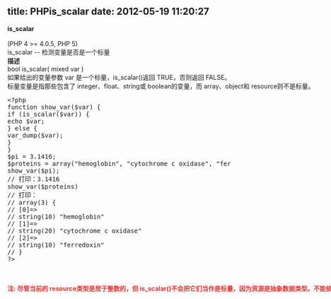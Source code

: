 title: PHPis_scalar
date: 2012-05-19 11:20:27
---

<span style="white-space:nowrap;"><strong>is_scalar</strong></span><br />
<span style="white-space:nowrap;"></span><br />
<span style="white-space:nowrap;"> (PHP 4 &gt;= 4.0.5, PHP 5)</span><br />
<span style="white-space:nowrap;"> is_scalar -- 检测变量是否是一个标量</span><br />
<span style="white-space:nowrap;"><strong>描述</strong></span><br />
<span style="white-space:nowrap;"> bool is_scalar( mixed var )</span><br />
<span style="white-space:nowrap;"> 如果给出的变量参数 var 是一个标量，is_scalar()返回 TRUE，否则返回 FALSE。</span><br />
<span style="white-space:nowrap;"> 标量变量是指那些包含了 integer、float、string或 boolean的变量，而 array、object和 resource则不是标量。</span><br />
<span style="white-space:nowrap;">
<pre class="prettyprint lang-php">&lt;?php
function show_var($var) {
if (is_scalar($var)) {
echo $var;
} else {
var_dump($var);
}
}
$pi = 3.1416;
$proteins = array("hemoglobin", "cytochrome c oxidase", "ferredoxin");
show_var($pi);
// 打印：3.1416
show_var($proteins)
// 打印：
// array(3) {
// [0]=&gt;
// string(10) "hemoglobin"
// [1]=&gt;
// string(20) "cytochrome c oxidase"
// [2]=&gt;
// string(10) "ferredoxin"
// }
?&gt;</pre>
<br />
</span><span style="white-space:nowrap;"></span><br />
<span style="white-space:nowrap;"> <strong><span style="color:#E53333;">注: </span></strong><strong><span style="color:#E53333;">尽管当前的 resource类型是居于整数的，但 is_scalar()不会把它们当作是标量，因为资源是抽象数据类型。不能依赖于执行细节，因为它可能会改变。</span></strong></span><br />